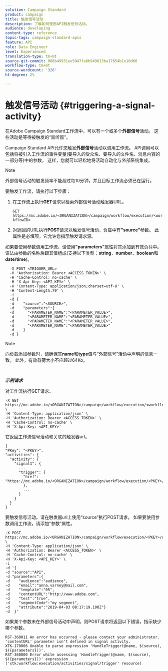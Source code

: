 ```yaml
---
solution: Campaign Standard
product: campaign
title: 触发信号活动
description: 了解如何使用API触发信号活动。
audience: developing
content-type: reference
topic-tags: campaign-standard-apis
feature: API
role: Data Engineer
level: Experienced
translation-type: tm+mt
source-git-commit: 088b49931ee5047fa6b949813ba17654b1e10d60
workflow-type: tm+mt
source-wordcount: '326'
ht-degree: 2%

---
```



# 触发信号活动 {#triggering-a-signal-activity}

在Adobe Campaign Standard工作流中，可以有一个或多个&#x200B;**外部信号**&#x200B;活动。 这些活动是等待被触发的“监听器”。

Campaign Standard API允许您触发&#x200B;**外部信号**&#x200B;活动以调用工作流。 API调用可以包括将被引入工作流的事件变量(要导入的受众名、要导入的文件名、消息内容的一部分等)中的参数。 这样，您就可以轻松地将活动自动化与外部系统集成。

>[!NOTE]
>
>外部信号活动的触发频率不能超过每10分钟，并且目标工作流必须已在运行。

要触发工作流，请执行以下步骤：

1. 在工作流上执行&#x200B;**GET**&#x200B;请求以检索外部信号活动触发器URL。

   `GET https://mc.adobe.io/<ORGANIZATION>/campaign/workflow/execution/<workflowID>`

1. 对返回的URL执行&#x200B;**POST**&#x200B;请求以触发信号活动，负载中有&#x200B;**&quot;source&quot;**&#x200B;参数。 此属性是必填项，它允许您指示触发请求源。

如果要使用参数调用工作流，请使用&#x200B;**&quot;parameters&quot;**&#x200B;属性将其添加到有效负荷中。 语法由参数的名称后跟其值组成(支持以下类型：**string**、**number**、**boolean**&#x200B;和&#x200B;**date/time**)。

```
  -X POST <TRIGGER_URL>
  -H 'Authorization: Bearer <ACCESS_TOKEN>' \
  -H 'Cache-Control: no-cache' \
  -H 'X-Api-Key: <API_KEY>' \
  -H 'Content-Type: application/json;charset=utf-8' \
  -H 'Content-Length:79' \
  -i
  -d {
  -d    "source":"<SOURCE>",
  -d    "parameters":{
  -d      "<PARAMETER_NAME":"<PARAMETER_VALUE>",
  -d      "<PARAMETER_NAME":"<PARAMETER_VALUE>",
  -d      "<PARAMETER_NAME":"<PARAMETER_VALUE>",  
  -d      "<PARAMETER_NAME":"<PARAMETER_VALUE>"
  -d    }
  -d }
```

>[!NOTE]
>
>向负载添加参数时，请确保其&#x200B;**name**&#x200B;和&#x200B;**type**&#x200B;值与“外部信号”活动中声明的信息一致。 此外，有效载荷大小不应超过64Ko。

<br/>

***示例请求***

对工作流执行GET请求。

```
-X GET https://mc.adobe.io/<ORGANIZATION>/campaign/workflow/execution/<workflowID> \
-H 'Content-Type: application/json' \
-H 'Authorization: Bearer <ACCESS_TOKEN>' \
-H 'Cache-Control: no-cache' \
-H 'X-Api-Key: <API_KEY>'
```

它返回工作流信号活动和关联的触发器url。

```
{
"PKey": "<PKEY>",
"activities": {
  "activity": {
    "signal1": {
      ...
      "trigger": {
        "href": "https://mc.adobe.io/<ORGANIZATION>/campaign/workflow/execution/<PKEY>/activities/activity/<PKEY>/trigger/"
        },
        ...
      }
    }
  }
}
```

要触发信号活动，请在触发器url上使用“source”执行POST请求。 如果要使用参数调用工作流，请添加“参数”属性。

```
-X POST https://mc.adobe.io/<ORGANIZATION>/campaign/workflow/execution/<PKEY>/activities/activity/<PKEY>/trigger \
-H 'Content-Type: application/json' \
-H 'Authorization: Bearer <ACCESS_TOKEN>' \
-H 'Cache-Control: no-cache' \
-H 'X-Api-Key: <API_KEY>' \
-i
-d '{
-d "source":"API",
-d "parameters":{
-d    "audience":"audience",
-d    "email":"anna.varney@mail.com",
-d    "template":"05",
-d    "contentURL":"http://www.adobe.com",
-d    "test":"true",
-d    "segmentCode":"my segment",
-d    "attribute":"2019-04-03 08:17:19.100Z"}
-d  }'
```

<!-- + réponse -->

如果某个参数未在外部信号活动中声明，则POST请求将返回以下错误，指示缺少哪个参数。

```
RST-360011 An error has occurred - please contact your administrator.
'contentURL' parameter isn't defined in signal activity.
XTK-170006 Unable to parse expression 'HandleTrigger(@name, $(source), $({parameters}))'.
RST-360000 Error while assessing 'HandleTrigger(@name, $(source), $({parameters}))' expression ('xtk:workflow:execution/activities/signal/trigger' resource)
```
